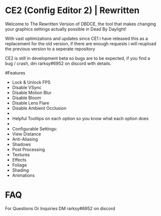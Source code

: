 # CE2 (Config Editor 2) | Rewritten
Welcome to The Rewritten Version of DBDCE, the tool that makes changing your graphics settings actually possible in Dead By Daylight!

With vast optimizations and updates since CE1 i have released this as a replacement for the old version, if there are enough requests i will reupload the previous version to a seperate repository

CE2 is still in development beta so bugs are to be expected, if you find a bug / crash, dm rarksy#6952 on discord with details.

#Features

- Lock & Unlock FPS
- Disable VSync
- Disable Motion Blur
- Disable Bloom
- Disable Lens Flare
- Disable Ambient Occlusion
-
- Helpful Tooltips on each option so you know what each option does
-
- Configurable Settings:
- View Distance
- Anti-Aliasing
- Shadows
- Post Processing
- Textures
- Effects
- Foliage
- Shading
- Animations

# FAQ

For Questions Or Inquiries DM rarksy#6952 on discord

